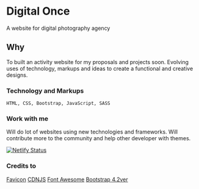 # Digital Once
A website for digital photography agency

## Why
To built an activity website for my proposals and projects soon.
Evolving uses of technology, markups and ideas to create a functional and creative designs.

### Technology and Markups
```
HTML, CSS, Bootstrap, JavaScript, SASS
```

### Work with me
Will do lot of websites using new technologies and frameworks.
Will contribute more to the community and help other developer with themes.

[![Netlify Status](https://api.netlify.com/api/v1/badges/5b6c905c-e463-4318-b709-3d541dce27ae/deploy-status)](https://app.netlify.com/sites/digitalonce/deploys)

### Credits to

[Favicon](https://www.flaticon.com/)
[CDNJS](https://cdnjs.com/)
[Font Awesome](https://fontawesome.com)
[Bootstrap 4.2ver](https://getbootstrap.com)
